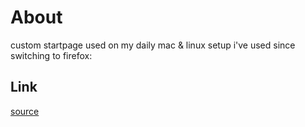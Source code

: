 # About
custom startpage used on my daily mac & linux setup i've used since switching to firefox:

## Link
[source](https://github.com/PrettyCoffee/yet-another-generic-startpage)
